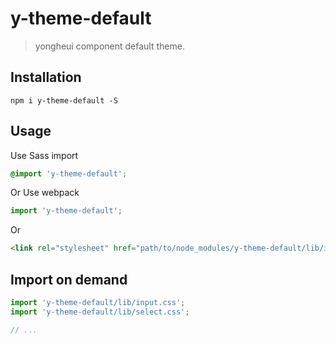 # y-theme-default
> yongheui component default theme.


## Installation
```shell
npm i y-theme-default -S
```

## Usage

Use Sass import
```css
@import 'y-theme-default';
```

Or Use webpack
```javascript
import 'y-theme-default';
```

Or
```html
<link rel="stylesheet" href="path/to/node_modules/y-theme-default/lib/index.css">
```

##  Import on demand
```javascript
import 'y-theme-default/lib/input.css';
import 'y-theme-default/lib/select.css';

// ...
```

